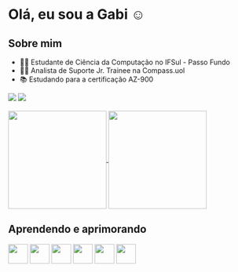 # Olá, eu sou a Gabi ☺️

## Sobre mim
- 👩‍🎓 Estudante de Ciência da Computação no IFSul - Passo Fundo
- 👩‍💻 Analista de Suporte Jr. Trainee na Compass.uol
- 📚 Estudando para a certificação AZ-900
<div>
  <a href="https://www.linkedin.com/in/gabrielle-brambilla/" target="_blank"><img loading="lazy" src="https://img.shields.io/badge/-LinkedIn-%230077B5?style=for-the-badge&logo=linkedin&logoColor=white"/></a>
  <a href="https://medium.com/@brambillagabrielle/" target="_blank"><img loading="lazy" src="https://img.shields.io/badge/-Medium-black?style=for-the-badge&logo=medium&logoColor=white"/></a>
</div>

<br>
<div>
  <a href="https://github.com/brambillagabrielle">
    <img height=200 align="center" src="https://github-readme-stats.vercel.app/api?username=brambillagabrielle&theme=tokyonight&include_all_commits=true" />
  </a>
  <a href="https://github.com/brambillagabrielle">
    <img height=200 align="center" src="https://github-readme-stats.vercel.app/api/top-langs?username=brambillagabrielle&layout=compact&langs_count=8&card_width=320&theme=tokyonight" />
  </a>
</div>

## Aprendendo e aprimorando
<div>
  <img loading="lazy" src="https://cdn.jsdelivr.net/gh/devicons/devicon/icons/linux/linux-original.svg" width="40" height="40"/>
  <img loading="lazy" src="https://cdn.jsdelivr.net/gh/devicons/devicon/icons/java/java-original.svg" width="40" height="40"/>
  <img loading="lazy" src="https://cdn.jsdelivr.net/gh/devicons/devicon/icons/cplusplus/cplusplus-original.svg" width="40" height="40"/>
  <img loading="lazy" src="https://cdn.jsdelivr.net/gh/devicons/devicon/icons/python/python-original.svg" width="40" height="40"/>
  <img loading="lazy" src="https://cdn.jsdelivr.net/gh/devicons/devicon/icons/amazonwebservices/amazonwebservices-original-wordmark.svg" width="40" height="40"/>
  <img loading="lazy" src="https://cdn.jsdelivr.net/gh/devicons/devicon/icons/azure/azure-original.svg" width="40" height="40"/>
</div>
